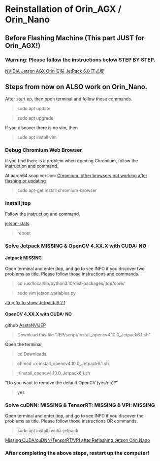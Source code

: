 # Reinstallation of Orin_AGX / Orin_Nano 
## Before Flashing Machine (This part JUST for Orin_AGX!)
### Warning: Please follow the instructions below STEP BY STEP.
[NVIDIA Jetson AGX Orin 安裝 JetPack 6.0 正式版](https://blog.cavedu.com/2024/08/10/jetson-agx-orin-jp6-install/)

## Steps from now on ALSO work on Orin_Nano.

After start up, then open terminal and follow those commands.
>sudo apt update

>sudo apt upgrade

If you discover there is no vim, then
>sudo apt install vim

### Debug Chromium Web Browser

If you find there is a problem when opening Chromium, follow the instruction and command.

At aarch64 snap version:
[Chromium, other browsers not working after flashing or updating](https://forums.developer.nvidia.com/t/chromium-other-browsers-not-working-after-flashing-or-updating-heres-why-and-quick-fix/338891)

>sudo apt-get install chromium-browser

### Install jtop

Follow the instruction and command.

[jetson-stats](https://rnext.it/jetson_stats/)

>reboot

### Solve Jetpack MISSING & OpenCV 4.XX.X with CUDA: NO

#### Jetpack MISSING
Open terminal and enter jtop, and go to see INFO if you discover two problems as title. Please follow those instructions and commands.

>cd /usr/local/lib/python3.10/dist-packages/jtop/core/

>sudo vim jetson_variables.py

[Jtop fix to show Jetpack 6.2.1](https://forums.developer.nvidia.com/t/jtop-fix-to-show-jetpack-6-2-1/339404/1)

#### OpenCV 4.XX.X with CUDA: NO

github [AastaNV/JEP](https://github.com/AastaNV/JEP/blob/master/script/install_opencv4.10.0_Jetpack6.1.sh)

>Download this file "JEP/script/install_opencv4.10.0_Jetpack6.1.sh"

Open the terminal, 

>cd Downloads

>chmod +x install_opencv4.10.0_Jetpack6.1.sh

>./install_opencv4.10.0_Jetpack6.1.sh

"Do you want to remove the default OpenCV (yes/no)?"

>yes

### Solve cuDNN: MISSING & TensorRT: MISSING & VPI: MISSING

Open terminal and enter jtop, and go to see INFO if you discover the problems as title. Please follow those instructions OR commands.

>sudo apt install nvidia-jetpack

[Missing CUDA/cuDNN/TensorRT/VPI after Reflashing Jetson Orin Nano](https://nvidia-jetson.piveral.com/jetson-orin-nano/missing-cuda-cudnn-tensorrt-vpi-after-reflashing-jetson-orin-nano/)

### After completing the above steps, restart up the computer!
